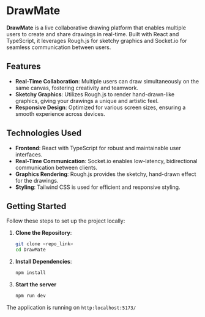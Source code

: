 # DrawMate

**DrawMate** is a live collaborative drawing platform that enables multiple users to create and share drawings in real-time. Built with React and TypeScript, it leverages Rough.js for sketchy graphics and Socket.io for seamless communication between users.

## Features

- **Real-Time Collaboration**: Multiple users can draw simultaneously on the same canvas, fostering creativity and teamwork.
- **Sketchy Graphics**: Utilizes Rough.js to render hand-drawn-like graphics, giving your drawings a unique and artistic feel.
- **Responsive Design**: Optimized for various screen sizes, ensuring a smooth experience across devices.

## Technologies Used

- **Frontend**: React with TypeScript for robust and maintainable user interfaces.
- **Real-Time Communication**: Socket.io enables low-latency, bidirectional communication between clients.
- **Graphics Rendering**: Rough.js provides the sketchy, hand-drawn effect for the drawings.
- **Styling**: Tailwind CSS is used for efficient and responsive styling.

## Getting Started

Follow these steps to set up the project locally:

1. **Clone the Repository**:
   ```bash
   git clone <repo_link>
   cd DrawMate
   ```
2. **Install Dependencies**:
   ```bash
   npm install
    ```
3. **Start the server**
   ```bash
   npm run dev
    ```

The application is running on `http:localhost:5173/`

